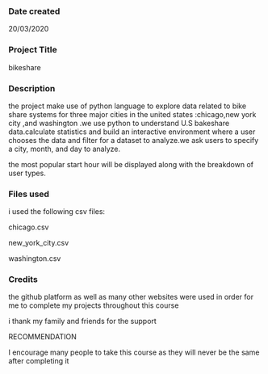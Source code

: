 ### Date created
20/03/2020

### Project Title
bikeshare

### Description
the project make use of python language to explore data related to bike share systems for three major cities in the united states :chicago,new york city ,and washington .we use python to understand U.S bakeshare data.calculate statistics and build an interactive environment where a  user chooses the data and filter for a dataset to analyze.we ask users to specify a city, month, and day to analyze.

the most popular start hour will be displayed along with the breakdown of user types.

### Files used
i used the following csv files:

chicago.csv

new_york_city.csv

washington.csv



### Credits
the github platform as well as many other websites were used in order for me to complete my projects throughout this course

i thank my family and friends for the support



RECOMMENDATION

I encourage many people to take this course as they will never be the same after completing it